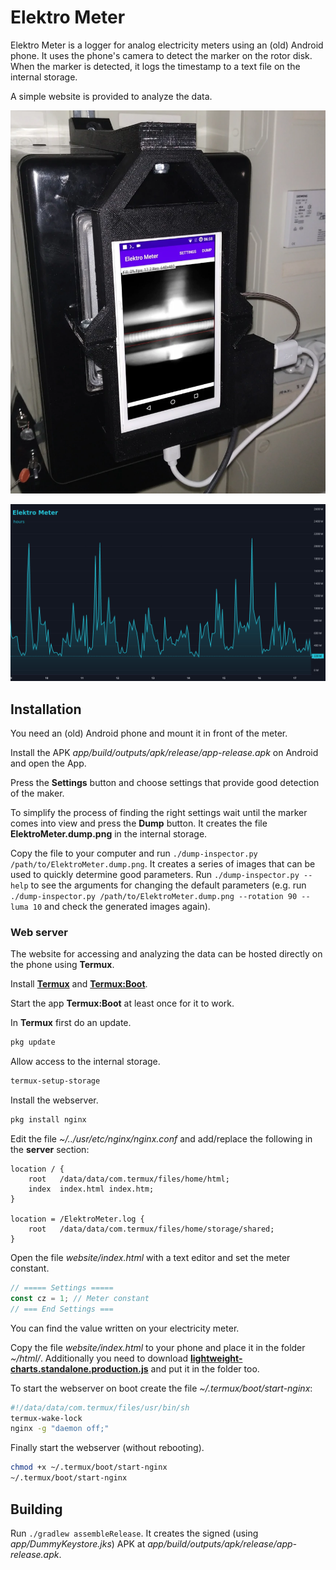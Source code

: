 # Elektro Meter

Elektro Meter is a logger for analog electricity meters using an (old)
Android phone.
It uses the phone's camera to detect the marker on the rotor disk.
When the marker is detected, it logs the timestamp to a text file on the
internal storage.

A simple website is provided to analyze the data.

![App](images/app.webp)

![Website](images/website.webp)

## Installation

You need an (old) Android phone and mount it in front of the meter.

Install the APK *app/build/outputs/apk/release/app-release.apk* on Android and
open the App.

Press the **Settings** button and choose settings that provide good detection
of the maker.

To simplify the process of finding the right settings wait until the marker
comes into view and press the **Dump** button. It creates the file
**ElektroMeter.dump.png** in the internal storage.

Copy the file to your computer and run `./dump-inspector.py /path/to/ElektroMeter.dump.png`.
It creates a series of images that can be used to quickly determine good parameters.
Run `./dump-inspector.py --help` to see the arguments for changing the default parameters
(e.g. run `./dump-inspector.py /path/to/ElektroMeter.dump.png --rotation 90 --luma 10`
and check the generated images again).

### Web server

The website for accessing and analyzing the data can be hosted directly on the
phone using **Termux**.

Install [**Termux**](https://f-droid.org/de/packages/com.termux/) and
[**Termux:Boot**](https://f-droid.org/de/packages/com.termux.boot/).

Start the app **Termux:Boot** at least once for it to work.

In **Termux** first do an update.

```sh
pkg update
```

Allow access to the internal storage.

```sh
termux-setup-storage
```

Install the webserver.

```sh
pkg install nginx
```

Edit the file *~/../usr/etc/nginx/nginx.conf* and add/replace the following
in the **server** section:

```nginx
location / {
    root   /data/data/com.termux/files/home/html;
    index  index.html index.htm;
}

location = /ElektroMeter.log {
    root   /data/data/com.termux/files/home/storage/shared;
}
```

Open the file *website/index.html* with a text editor and set the
meter constant.

``` javascript
// ===== Settings =====
const cz = 1; // Meter constant
// === End Settings ===
```

You can find the value written on your electricity meter.

Copy the file *website/index.html* to your phone and place it in the folder *~/html/*.
Additionally you need to download
[**lightweight-charts.standalone.production.js**](https://unpkg.com/lightweight-charts@3.3.0/dist/lightweight-charts.standalone.production.js)
and put it in the folder too.

To start the webserver on boot create the file *~/.termux/boot/start-nginx*:

```sh
#!/data/data/com.termux/files/usr/bin/sh
termux-wake-lock
nginx -g "daemon off;"
```

Finally start the webserver (without rebooting).

```sh
chmod +x ~/.termux/boot/start-nginx
~/.termux/boot/start-nginx
```

## Building

Run `./gradlew assembleRelease`. It creates the signed
(using *app/DummyKeystore.jks*) APK at
*app/build/outputs/apk/release/app-release.apk*.
